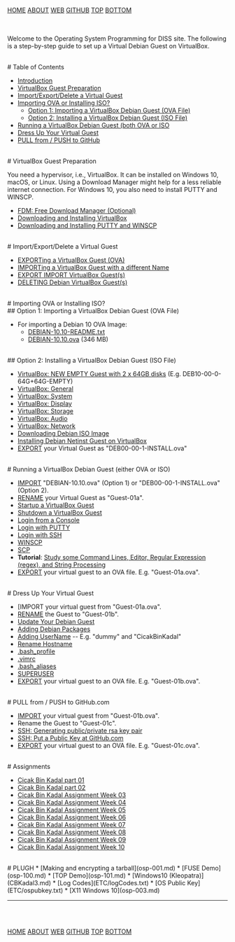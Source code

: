 ---
---

[HOME](index.md)
[ABOUT](README.md)
[WEB](https://osp4diss.vlsm.org/)
[GITHUB](https://github.com/OSP4DISS/osp4diss/)
[TOP](#)
[BOTTOM](#endofpage)

<br id="idx00"><br>
Welcome to the Operating System Programming for DISS site.
The following is a step-by-step guide to set up a Virtual Debian Guest on VirtualBox.

<br id="idx00a">
# Table of Contents

* [Introduction](#idx00)
* [VirtualBox Guest Preparation](#idx00b)
* [Import/Export/Delete a Virtual Guest](#idx01)
* [Importing OVA or Installing ISO?](#idx02)
  * [Option 1: Importing a VirtualBox Debian Guest (OVA File)](#idx02a)
  * [Option 2: Installing a VirtualBox Debian Guest (ISO File)](#idx02b)
* [Running a VirtualBox Debian Guest (both OVA or ISO](#idx03)
* [Dress Up Your Virtual Guest](#idx04)
* [PULL from / PUSH to GitHub](#idx05)

<br id="idx00b">
# VirtualBox Guest Preparation

You need a hypervisor, i.e., VirtualBox.
It can be installed on Windows 10, macOS, or Linux.
Using a Download Manager might help for a less reliable internet connection.
For Windows 10, you also need to install PUTTY and WINSCP.

* [FDM: Free Download Manager (Optional)](InstallFDM.md)
* [Downloading and Installing VirtualBox](InstallVirtualBox.md)
* [Downloading and Installing PUTTY and WINSCP](SSHGuest.md)

<br id="idx01">
# Import/Export/Delete a Virtual Guest

* [EXPORTing a VirtualBox Guest (OVA)](DebianGuestExportOva.md)
* [IMPORTing a VirtualBox Guest with a different Name](DebianGuestImportOva.md)
* [EXPORT IMPORT VirtualBox Guest(s)](ExportImportGuests.md)
* [DELETING Debian VirtualBox Guest(s)](DebianGuestDeleteOva.md)

<br id="idx02">
# Importing OVA or Installing ISO?

<br id="idx02a">
## Option 1: Importing a VirtualBox Debian Guest (OVA File)

* For importing a Debian 10 OVA Image:
  * [DEBIAN-10.10-README.txt](https://bit.ly/3B12SU6)
  * [DEBIAN-10.10.ova](https://bit.ly/36z3diC) (346 MB)

<br id="idx02b">
## Option 2: Installing a VirtualBox Debian Guest (ISO File)

* [VirtualBox: NEW EMPTY Guest with 2 x 64GB disks](DebianGuestOnVirtualBox1.md) (E.g. DEB10-00-0-64G+64G-EMPTY)
* [VirtualBox: General](DebianGuestOnVirtualBox2.md)
* [VirtualBox: System](DebianGuestOnVirtualBox3.md)
* [VirtualBox: Display](DebianGuestOnVirtualBox4.md)
* [VirtualBox: Storage](DebianGuestOnVirtualBox5.md)
* [VirtualBox: Audio](DebianGuestOnVirtualBox6.md)
* [VirtualBox: Network](DebianGuestOnVirtualBox7.md)
* [Downloading Debian ISO Image](DebianISOImage.md)
* [Installing Debian Netinst Guest on VirtualBox](InstallDebianNetinst.md)
* [EXPORT](#idx01) your Virtual Guest as "DEB00-00-1-INSTALL.ova"

<br id="idx03">
# Running a VirtualBox Debian Guest (either OVA or ISO)

* [IMPORT](#idx01) "DEBIAN-10.10.ova" (Option 1) or "DEB00-00-1-INSTALL.ova" (Option 2).
* [RENAME](#idx01) your Virtual Guest as "Guest-01a".
* [Startup a VirtualBox Guest](osp-002-startup.md)
* [Shutdown a VirtualBox Guest](osp-002-shutdown.md)
* [Login from a Console](osp-002-login.md)
* [Login with PUTTY](osp-002-putty.md)
* [Login with SSH](osp-002-ssh.md)
* [WINSCP](osp-002-winscp.md)
* [SCP](osp-002-scp.md)
* **Tutorial**:
  [Study some Command Lines, Editor, Regular Expression (regex), and String Processing](Welcome2GNULinux.md)
* [EXPORT](#idx01) your virtual guest to an OVA file. E.g. "Guest-01a.ova".

<br id="idx04">
# Dress Up Your Virtual Guest

* [IMPORT your virtual guest from "Guest-01a.ova".
* [RENAME](#idx01) the Guest to "Guest-01b".
* [Update Your Debian Guest](osp-102.md)
* [Adding Debian Packages](osp-103.md)
* [Adding UserName](osp-104.md) -- E.g. "dummy" and "CicakBinKadal"
* [Rename Hostname](osp-105.md)
* [.bash_profile](osp-106.md)
* [.vimrc](osp-107.md)
* [.bash_aliases](osp-108.md)
* [SUPERUSER](osp-109.md)
* [EXPORT](#idx01) your virtual guest to an OVA file. E.g. "Guest-01b.ova".

<br id="idx05">
# PULL from / PUSH to GitHub.com

* [IMPORT](#idx01) your virtual guest from "Guest-01b.ova".
* Rename the Guest to "Guest-01c".
* [SSH: Generating public/private rsa key pair](osp-110.md)
* [SSH: Put a Public Key at GitHub.com](osp-111.md)
* [EXPORT](#idx01) your virtual guest to an OVA file. E.g. "Guest-01c.ova".

<br>
# Assignments

* [Cicak Bin Kadal part 01](CBKadal.md)
* [Cicak Bin Kadal part 02](CBKadal2.md)
* [Cicak Bin Kadal Assignment Week 03](W03.md)
* [Cicak Bin Kadal Assignment Week 04](W04.md)
* [Cicak Bin Kadal Assignment Week 05](W05.md)
* [Cicak Bin Kadal Assignment Week 06](W06.md)
* [Cicak Bin Kadal Assignment Week 07](W07.md)
* [Cicak Bin Kadal Assignment Week 08](W08.md)
* [Cicak Bin Kadal Assignment Week 09](W09.md)
* [Cicak Bin Kadal Assignment Week 10](W10.md)

<br>
# PLUGH
* [Making and encrypting a tarball](osp-001.md)
* [FUSE Demo](osp-100.md)
* [TOP Demo](osp-101.md)
* [Windows10 (Kleopatra)](CBKadal3.md)
* [Log Codes](ETC/logCodes.txt)
* [OS Public Key](ETC/ospubkey.txt)
* [X11 Windows 10](osp-003.md)

<br>
<hr>
<br id="endofpage"><br>

[HOME](index.md)
[ABOUT](README.md)
[WEB](https://osp4diss.vlsm.org/)
[GITHUB](https://github.com/OSP4DISS/osp4diss/)
[TOP](#)
[BOTTOM](#endofpage)
<br>



